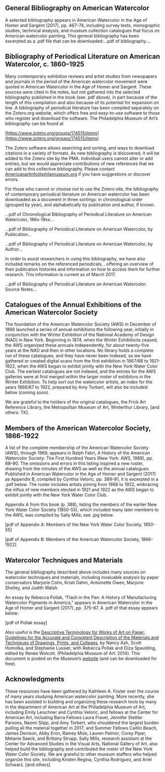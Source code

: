 ## General Bibliography on American Watercolor

A selected bibliography appears in American Watercolor in the Age of Homer and Sargent (2017), pp. 467–74, including survey texts, monographic studies, technical analysis, and museum collection catalogues that focus on American watercolor painting. This general bibliography has been excerpted as a .pdf file that can be downloaded:...pdf of bibliography....</p>

## Bibliography of Periodical Literature on American Watercolor, c. 1860–1925

Many contemporary exhibition reviews and artist studies from newspapers and journals in the period of the American watercolor movement were quoted in American Watercolor in the Age of Homer and Sargent. These sources were cited in the notes, but not gathered into the selected bibliography published in the book (see .pdf above), in part because of the length of this compilation and also because of its potential for expansion on line. A bibliography of periodical literature has been compiled separately on the Zotero.org website, which offers free and easy-to-use software to those who register and download the software. The Philadelphia Museum of Art’s bibliography can be found at

[https://www.zotero.org/groups/174515/items](https://www.zotero.org/groups/174515/items)

The Zotero software allows searching and sorting, and ways to download citations in a variety of formats. As new bibliography is discovered, it will be added to the Zotero site by the PMA. Individual users cannot alter or add entries, but we would appreciate contributions of new references that we can add to this collective bibliography. Please contact [Americanartinfo@philamuseum.org](Americanartinfo@philamuseum.org) if you have suggestions or discover errors.

For those who cannot or choose not to use the Zotero site, the bibliography of contemporary periodical literature on American watercolor has been downloaded as a document in three sortings: in chronological order (grouped by year), and alphabetically by publication and author, if known.

...pdf of Chronological Bibliography of Periodical Literature on American Watercolor, 186x-19xx...

...pdf of Bibliography of Periodical Literature on American Watercolor, by Publication...

...pdf of Bibliography of Periodical Literature on American Watercolor, by Author...

In order to assist researchers in using this bibliography, we have also included remarks on the referenced periodicals, . offering an overview of their publication histories and information on how to access them for further research. This information is current as of March 2017.

...pdf of Bibliography of Periodical Literature on American Watercolor: Source Notes... 

## Catalogues of the Annual Exhibitions of the American Watercolor Society

The foundation of the American Watercolor Society (AWS) in December of 1866 launched a series of annual exhibitions the following year, initially in conjunction with the Winter Exhibition of the National Academy of Design (NAD) in New York. Beginning in 1874, when the Winter Exhibitions ceased, the AWS organized these annuals independently, for about twenty-five years at the NAD and then in other locations. No library holds a complete run of these catalogues, and they have never been indexed, so we have gathered or created digital scans from the first exhibition in 1867/68 to 1921-1922, when the AWS began to exhibit jointly with the New York Water Color Club. The earliest catalogues are not indexed, and the entries for the AWS galleries were at first merged within the larger roster of exhibitors in the Winter Exhibition. To help sort out the watercolor artists, an index for the years 1866/67 to 1922, prepared by Amy Torbert,  will also be included below (coming soon).

We are grateful to the holders of the original catalogues, the Frick Art Reference Library, the Metropolitan Museum of Art, Winterthur Library, [and others: TK].

## Members of the American Watercolor Society, 1866-1922

A list of the complete membership of the American Watercolor Society (AWS), through 1969, appears in Ralph Fabri, A History of the American Watercolor Society: The First Hundred Years (New York: AWS, 1969), pp. 88–90. The omissions and errors in this listing inspired a new roster, drawing from the minutes of the AWS as well as the annual catalogues. Published in American Watercolor in the Age of Homer and Sargent (2017) as Appendix B, compiled by Cynthia Veloric, pp. 389–91, it is excerpted in a .pdf below. The roster includes artists joining from 1866 to 1922, embracing the influx of new members elected in 1921 and 1922 as the AWS began to exhibit jointly with the New York Water Color Club.

Appendix A from this book (p. 388), listing the members of the earlier New York Water Color Society (1850-55), which included many later members to the AWS, was compiled by Sally Mills; see .jpg below.

[pdf of Appendix A: Members of the New York Water Color Society, 1850-55]

[pdf of Appendix B: Members of the American Watercolor Society, 1866-1922]

## Watercolor Techniques and Materials

The general bibliography described above includes many sources on watercolor techniques and materials, including invaluable analysis by paper conservators Marjorie Cohn, Kristi Dahm, Antoinette Owen, Marjorie Shelley, and Judith Walsh.

An essay by Rebecca Pollak, “Flash in the Pan: A History of Manufacturing Watercolor Pigments in America,” appears in American Watercolor in the Age of Homer and Sargent (2017), pp. 375–87. A .pdf of that essay appears below:

[pdf of Pollak essay]

Also useful is the [Descriptive Terminology for Works of Art on Paper; Guidelines for the Accurate and Consistent Description of the Materials and Techniques of Drawings, Prints, and Collages](https://www.philamuseum.org/doc_downloads/conservation/DescriptiveTerminologyforArtonPaper.pdf), by Nancy Ash, Scott Homolka, and Stephanie Lussier, with Rebecca Pollak and Eliza Spaulding, edited by Renée Wolcott. (Philadelphia Museum of Art: 2014). This document is posted on the Museum’s [website](https://www.philamuseum.org/conservation/) (and can be downloaded for free).

## Acknowledgments

These resources have been gathered by Kathleen A. Foster over the course of many years studying American watercolor painting. More recently, she has been assisted in building and organizing these research tools by many in the department of American Art at the Philadelphia Museum of Art, including Emily Leischner and Cynthia Veloric, and fellows at the Center for American Art, including Barra Fellows Laura Fravel, Jennifer Stettler Parsons, Naomi Slipp, and Amy Torbert, who shouldered the largest burden pulling all the material together in 2017; and Summer Fellows Caitlin Beach, James Denison, Abby Eron, Ramey Mize, Lauren Palmor, Corey Piper, Melanie Saeck, and Brittany Strupp. Sally Mills, research assistant at the Center for Advanced Studies in the Visual Arts, National Gallery of Art, also helped build the bibliography and contributed the roster of the New York Water Color Society. We are grateful to other museum staffers who helped organize this site, including Kristen Regina, Cynthia Rodriguez, and Ariel Schwarz. [and others]
